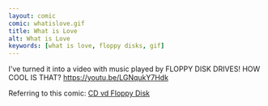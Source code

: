 ```yaml
---
layout: comic
comic: whatislove.gif
title: What is Love
alt: What is Love
keywords: [what is love, floppy disks, gif]
---
```


I've turned it into a video with music played by FLOPPY DISK DRIVES! HOW COOL IS THAT? https://youtu.be/LGNqukY7Hdk

Referring to this comic: [CD vd Floppy Disk](http://lolnein.com/2015/05/11/cdvsfloppydisk/)